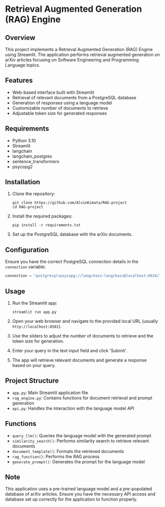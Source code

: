 # Retrieval Augmented Generation (RAG) Engine

## Overview

This project implements a Retrieval Augmented Generation (RAG) Engine using Streamlit. The application performs retrieval augmented generation on arXiv articles focusing on Software Engineering and Programming Language topics.

## Features

- Web-based interface built with Streamlit
- Retrieval of relevant documents from a PostgreSQL database
- Generation of responses using a language model
- Customizable number of documents to retrieve
- Adjustable token size for generated responses

## Requirements

- Python 3.10
- Streamlit
- langchain
- langchain_postgres
- sentence_transformers
- psycopg2

## Installation

1. Clone the repository:
   ```
   git clone https://github.com/AlvinKimata/RAG-project
   cd RAG-project
   ```

2. Install the required packages:
   ```
   pip install -r requirements.txt
   ```

3. Set up the PostgreSQL database with the arXiv documents.

## Configuration

Ensure you have the correct PostgreSQL connection details in the `connection` variable:

```python
connection = "postgresql+psycopg://langchain:langchain@localhost:6024/langchain"
```

## Usage

1. Run the Streamlit app:
   ```
   streamlit run app.py
   ```

2. Open your web browser and navigate to the provided local URL (usually `http://localhost:8501`).

3. Use the sliders to adjust the number of documents to retrieve and the token size for generation.

4. Enter your query in the text input field and click 'Submit'.

5. The app will retrieve relevant documents and generate a response based on your query.

## Project Structure

- `app.py`: Main Streamlit application file
- `rag_engine.py`: Contains functions for document retrieval and prompt generation
- `api.py`: Handles the interaction with the language model API

## Functions

- `query_llm()`: Queries the language model with the generated prompt
- `similarity_search()`: Performs similarity search to retrieve relevant documents
- `document_template()`: Formats the retrieved documents
- `rag_function()`: Performs the RAG process
- `generate_prompt()`: Generates the prompt for the language model

## Note

This application uses a pre-trained language model and a pre-populated database of arXiv articles. Ensure you have the necessary API access and database set up correctly for the application to function properly.
